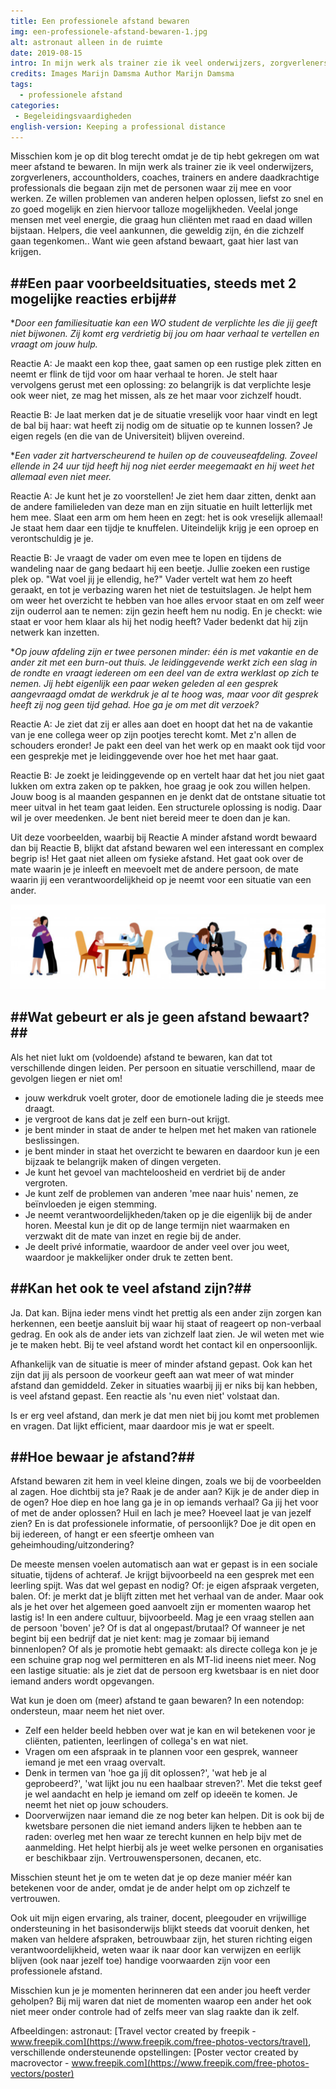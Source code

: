 ```yaml
---
title: Een professionele afstand bewaren
img: een-professionele-afstand-bewaren-1.jpg
alt: astronaut alleen in de ruimte
date: 2019-08-15
intro: In mijn werk als trainer zie ik veel onderwijzers, zorgverleners, accountholders, coaches, trainers en andere daadkrachtige professionals die begaan zijn met de personen waar zij mee en voor werken. Ze willen problemen van anderen helpen oplossen, liefst zo snel en zo goed mogelijk en zien hiervoor talloze mogelijkheden. Veelal jonge mensen met veel energie, die graag hun cliënten met raad en daad willen bijstaan. Helpers, die veel aankunnen, die geweldig zijn, én die zichzelf gaan tegenkomen.. Want wie geen afstand bewaart, gaat hier last van krijgen. Aan de hand van een aantal voorbeelden hoop ik je meer inzicht te geven in de effecten van het wél en niet houden van een professionele afstand.
credits: Images Marijn Damsma Author Marijn Damsma
tags: 
  - professionele afstand
categories:
 - Begeleidingsvaardigheden
english-version: Keeping a professional distance
---
```


Misschien kom je op dit blog terecht omdat je de tip hebt gekregen om wat meer afstand te bewaren. In mijn werk als trainer zie ik veel onderwijzers, zorgverleners, accountholders, coaches, trainers en andere daadkrachtige professionals die begaan zijn met de personen waar zij mee en voor werken. Ze willen problemen van anderen helpen oplossen, liefst zo snel en zo goed mogelijk en zien hiervoor talloze mogelijkheden. Veelal jonge mensen met veel energie, die graag hun cliënten met raad en daad willen bijstaan. Helpers, die veel aankunnen, die geweldig zijn, én die zichzelf gaan tegenkomen.. Want wie geen afstand bewaart, gaat hier last van krijgen.

##Een paar voorbeeldsituaties, steeds met 2 mogelijke reacties erbij##
------------------------------------------------------------------

*_Door een familiesituatie kan een WO student de verplichte les die jij geeft niet bijwonen. Zij komt erg verdrietig bij jou om haar verhaal te vertellen en vraagt om jouw hulp._

Reactie A: Je maakt een kop thee, gaat samen op een rustige plek zitten en neemt er flink de tijd voor om haar verhaal te horen. Je stelt haar vervolgens gerust met een oplossing: zo belangrijk is dat verplichte lesje ook weer niet, ze mag het missen, als ze het maar voor zichzelf houdt.

Reactie B: Je laat merken dat je de situatie vreselijk voor haar vindt en legt de bal bij haar: wat heeft zij nodig om de situatie op te kunnen lossen? Je eigen regels (en die van de Universiteit) blijven overeind.

*_Een vader zit hartverscheurend te huilen op de couveuseafdeling. Zoveel ellende in 24 uur tijd heeft hij nog niet eerder meegemaakt en hij weet het allemaal even niet meer._

Reactie A: Je kunt het je zo voorstellen! Je ziet hem daar zitten, denkt aan de andere familieleden van deze man en zijn situatie en huilt letterlijk met hem mee. Slaat een arm om hem heen en zegt: het is ook vreselijk allemaal! Je staat hem daar een tijdje te knuffelen. Uiteindelijk krijg je een oproep en verontschuldig je je.

Reactie B: Je vraagt de vader om even mee te lopen en tijdens de wandeling naar de gang bedaart hij een beetje. Jullie zoeken een rustige plek op. "Wat voel jij je ellendig, he?" Vader vertelt wat hem zo heeft geraakt, en tot je verbazing waren het niet de testuitslagen. Je helpt hem om weer het overzicht te hebben van hoe alles ervoor staat en om zelf weer zijn ouderrol aan te nemen: zijn gezin heeft hem nu nodig. En je checkt: wie staat er voor hem klaar als hij het nodig heeft? Vader bedenkt dat hij zijn netwerk kan inzetten.

*_Op jouw afdeling zijn er twee personen minder: één is met vakantie en de ander zit met een burn-out thuis. Je leidinggevende werkt zich een slag in de rondte en vraagt iedereen om een deel van de extra werklast op zich te nemen. Jij hebt eigenlijk een paar weken geleden al een gesprek aangevraagd omdat de werkdruk je al te hoog was, maar voor dit gesprek heeft zij nog geen tijd gehad. Hoe ga je om met dit verzoek?_

Reactie A: Je ziet dat zij er alles aan doet en hoopt dat het na de vakantie van je ene collega weer op zijn pootjes terecht komt. Met z'n allen de schouders eronder! Je pakt een deel van het werk op en maakt ook tijd voor een gesprekje met je leidinggevende over hoe het met haar gaat.

Reactie B: Je zoekt je leidinggevende op en vertelt haar dat het jou niet gaat lukken om extra zaken op te pakken, hoe graag je ook zou willen helpen. Jouw boog is al maanden gespannen en je denkt dat de ontstane situatie tot meer uitval in het team gaat leiden. Een structurele oplossing is nodig. Daar wil je over meedenken. Je bent niet bereid meer te doen dan je kan.

Uit deze voorbeelden, waarbij bij Reactie A minder afstand wordt bewaard dan bij Reactie B, blijkt dat afstand bewaren wel een interessant en complex begrip is! Het gaat niet alleen om fysieke afstand. Het gaat ook over de mate waarin je je inleeft en meevoelt met de andere persoon, de mate waarin jij een verantwoordelijkheid op je neemt voor een situatie van een ander.

![Mensen bij elkaar in verschillende ondersteunende opstellingen](een-professionele-afstand-bewaren-2.png)

##Wat gebeurt er als je geen afstand bewaart?##
-------------------------------------------

Als het niet lukt om (voldoende) afstand te bewaren, kan dat tot verschillende dingen leiden. Per persoon en situatie verschillend, maar de gevolgen liegen er niet om!

*   jouw werkdruk voelt groter, door de emotionele lading die je steeds mee draagt.
*   je vergroot de kans dat je zelf een burn-out krijgt.
*   je bent minder in staat de ander te helpen met het maken van rationele beslissingen.
*   je bent minder in staat het overzicht te bewaren en daardoor kun je een bijzaak te belangrijk maken of dingen vergeten.
*   Je kunt het gevoel van machteloosheid en verdriet bij de ander vergroten.
*   Je kunt zelf de problemen van anderen 'mee naar huis' nemen, ze beïnvloeden je eigen stemming.
*   Je neemt verantwoordelijkheden/taken op je die eigenlijk bij de ander horen. Meestal kun je dit op de lange termijn niet waarmaken en verzwakt dit de mate van inzet en regie bij de ander.
*   Je deelt privé informatie, waardoor de ander veel over jou weet, waardoor je makkelijker onder druk te zetten bent.

##Kan het ook te veel afstand zijn?##
---------------------------------

Ja. Dat kan. Bijna ieder mens vindt het prettig als een ander zijn zorgen kan herkennen, een beetje aansluit bij waar hij staat of reageert op non-verbaal gedrag. En ook als de ander iets van zichzelf laat zien. Je wil weten met wie je te maken hebt. Bij te veel afstand wordt het contact kil en onpersoonlijk.

Afhankelijk van de situatie is meer of minder afstand gepast. Ook kan het zijn dat jij als persoon de voorkeur geeft aan wat meer of wat minder afstand dan gemiddeld. Zeker in situaties waarbij jij er niks bij kan hebben, is veel afstand gepast. Een reactie als 'nu even niet' volstaat dan.

Is er erg veel afstand, dan merk je dat men niet bij jou komt met problemen en vragen. Dat lijkt efficient, maar daardoor mis je wat er speelt.

##Hoe bewaar je afstand?##
----------------------

Afstand bewaren zit hem in veel kleine dingen, zoals we bij de voorbeelden al zagen. Hoe dichtbij sta je? Raak je de ander aan? Kijk je de ander diep in de ogen? Hoe diep en hoe lang ga je in op iemands verhaal? Ga jij het voor of met de ander oplossen? Huil en lach je mee? Hoeveel laat je van jezelf zien? En is dat professionele informatie, of persoonlijk? Doe je dit open en bij iedereen, of hangt er een sfeertje omheen van geheimhouding/uitzondering?

De meeste mensen voelen automatisch aan wat er gepast is in een sociale situatie, tijdens of achteraf. Je krijgt bijvoorbeeld na een gesprek met een leerling spijt. Was dat wel gepast en nodig? Of: je eigen afspraak vergeten, balen. Of: je merkt dat je blijft zitten met het verhaal van de ander. Maar ook als je het over het algemeen goed aanvoelt zijn er momenten waarop het lastig is! In een andere cultuur, bijvoorbeeld. Mag je een vraag stellen aan de persoon 'boven' je? Of is dat al ongepast/brutaal? Of wanneer je net begint bij een bedrijf dat je niet kent: mag je zomaar bij iemand binnenlopen? Of als je promotie hebt gemaakt: als directe collega kon je je een schuine grap nog wel permitteren en als MT-lid ineens niet meer. Nog een lastige situatie: als je ziet dat de persoon erg kwetsbaar is en niet door iemand anders wordt opgevangen.

Wat kun je doen om (meer) afstand te gaan bewaren? In een notendop: ondersteun, maar neem het niet over.

*   Zelf een helder beeld hebben over wat je kan en wil betekenen voor je cliënten, patienten, leerlingen of collega's en wat niet.
*   Vragen om een afspraak in te plannen voor een gesprek, wanneer iemand je met een vraag overvalt.
*   Denk in termen van 'hoe ga jíj dit oplossen?', 'wat heb je al geprobeerd?', 'wat lijkt jou nu een haalbaar streven?'. Met die tekst geef je wel aandacht en help je iemand om zelf op ideeën te komen. Je neemt het niet op jouw schouders.
*   Doorverwijzen naar iemand die ze nog beter kan helpen. Dit is ook bij de kwetsbare personen die niet iemand anders lijken te hebben aan te raden: overleg met hen waar ze terecht kunnen en help bijv met de aanmelding. Het helpt hierbij als je weet welke personen en organisaties er beschikbaar zijn. Vertrouwenspersonen, decanen, etc.

Misschien steunt het je om te weten dat je op deze manier méér kan betekenen voor de ander, omdat je de ander helpt om op zichzelf te vertrouwen.

Ook uit mijn eigen ervaring, als trainer, docent, pleegouder en vrijwillige ondersteuning in het basisonderwijs blijkt steeds dat vooruit denken, het maken van heldere afspraken, betrouwbaar zijn, het sturen richting eigen verantwoordelijkheid, weten waar ik naar door kan verwijzen en eerlijk blijven (ook naar jezelf toe) handige voorwaarden zijn voor een professionele afstand.

Misschien kun je je momenten herinneren dat een ander jou heeft verder geholpen? Bij mij waren dat niet de momenten waarop een ander het ook niet meer onder controle had of zelfs meer van slag raakte dan ik zelf.



Afbeeldingen: astronaut: [Travel vector created by freepik - www.freepik.com](https://www.freepik.com/free-photos-vectors/travel), verschillende ondersteunende opstellingen: [Poster vector created by macrovector - www.freepik.com](https://www.freepik.com/free-photos-vectors/poster)